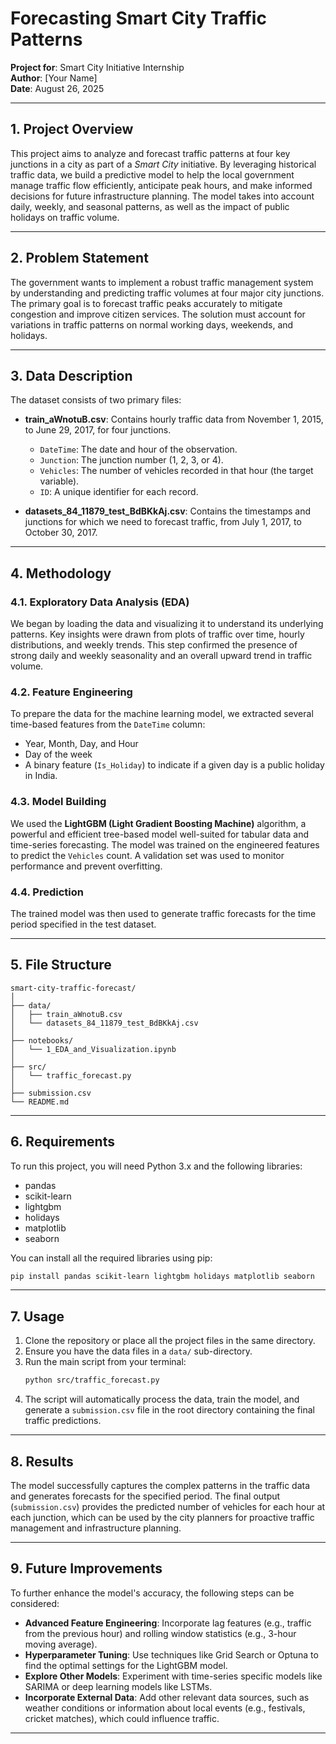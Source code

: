 # Forecasting Smart City Traffic Patterns

**Project for**: Smart City Initiative Internship  
**Author**: [Your Name]  
**Date**: August 26, 2025  

---

## 1. Project Overview
This project aims to analyze and forecast traffic patterns at four key junctions in a city as part of a *Smart City* initiative. By leveraging historical traffic data, we build a predictive model to help the local government manage traffic flow efficiently, anticipate peak hours, and make informed decisions for future infrastructure planning. The model takes into account daily, weekly, and seasonal patterns, as well as the impact of public holidays on traffic volume.

---

## 2. Problem Statement
The government wants to implement a robust traffic management system by understanding and predicting traffic volumes at four major city junctions. The primary goal is to forecast traffic peaks accurately to mitigate congestion and improve citizen services. The solution must account for variations in traffic patterns on normal working days, weekends, and holidays.

---

## 3. Data Description
The dataset consists of two primary files:

- **train_aWnotuB.csv**: Contains hourly traffic data from November 1, 2015, to June 29, 2017, for four junctions.  
  - `DateTime`: The date and hour of the observation.  
  - `Junction`: The junction number (1, 2, 3, or 4).  
  - `Vehicles`: The number of vehicles recorded in that hour (the target variable).  
  - `ID`: A unique identifier for each record.  

- **datasets_84_11879_test_BdBKkAj.csv**: Contains the timestamps and junctions for which we need to forecast traffic, from July 1, 2017, to October 30, 2017.

---

## 4. Methodology

### 4.1. Exploratory Data Analysis (EDA)
We began by loading the data and visualizing it to understand its underlying patterns. Key insights were drawn from plots of traffic over time, hourly distributions, and weekly trends. This step confirmed the presence of strong daily and weekly seasonality and an overall upward trend in traffic volume.

### 4.2. Feature Engineering
To prepare the data for the machine learning model, we extracted several time-based features from the `DateTime` column:
- Year, Month, Day, and Hour  
- Day of the week  
- A binary feature (`Is_Holiday`) to indicate if a given day is a public holiday in India.

### 4.3. Model Building
We used the **LightGBM (Light Gradient Boosting Machine)** algorithm, a powerful and efficient tree-based model well-suited for tabular data and time-series forecasting. The model was trained on the engineered features to predict the `Vehicles` count. A validation set was used to monitor performance and prevent overfitting.

### 4.4. Prediction
The trained model was then used to generate traffic forecasts for the time period specified in the test dataset.

---

## 5. File Structure
```
smart-city-traffic-forecast/
│
├── data/
│   ├── train_aWnotuB.csv
│   └── datasets_84_11879_test_BdBKkAj.csv
│
├── notebooks/
│   └── 1_EDA_and_Visualization.ipynb
│
├── src/
│   └── traffic_forecast.py
│
├── submission.csv
└── README.md
```

---

## 6. Requirements
To run this project, you will need Python 3.x and the following libraries:
- pandas  
- scikit-learn  
- lightgbm  
- holidays  
- matplotlib  
- seaborn  

You can install all the required libraries using pip:
```bash
pip install pandas scikit-learn lightgbm holidays matplotlib seaborn
```

---

## 7. Usage
1. Clone the repository or place all the project files in the same directory.  
2. Ensure you have the data files in a `data/` sub-directory.  
3. Run the main script from your terminal:  
   ```bash
   python src/traffic_forecast.py
   ```  
4. The script will automatically process the data, train the model, and generate a `submission.csv` file in the root directory containing the final traffic predictions.

---

## 8. Results
The model successfully captures the complex patterns in the traffic data and generates forecasts for the specified period. The final output (`submission.csv`) provides the predicted number of vehicles for each hour at each junction, which can be used by the city planners for proactive traffic management and infrastructure planning.

---

## 9. Future Improvements
To further enhance the model's accuracy, the following steps can be considered:
- **Advanced Feature Engineering**: Incorporate lag features (e.g., traffic from the previous hour) and rolling window statistics (e.g., 3-hour moving average).  
- **Hyperparameter Tuning**: Use techniques like Grid Search or Optuna to find the optimal settings for the LightGBM model.  
- **Explore Other Models**: Experiment with time-series specific models like SARIMA or deep learning models like LSTMs.  
- **Incorporate External Data**: Add other relevant data sources, such as weather conditions or information about local events (e.g., festivals, cricket matches), which could influence traffic.  

---
